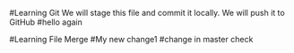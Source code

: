#Learning Git
We will stage this file and commit it locally. We will push it to GitHub
#hello again

#Learning File Merge
#My new change1
#change in master
check
